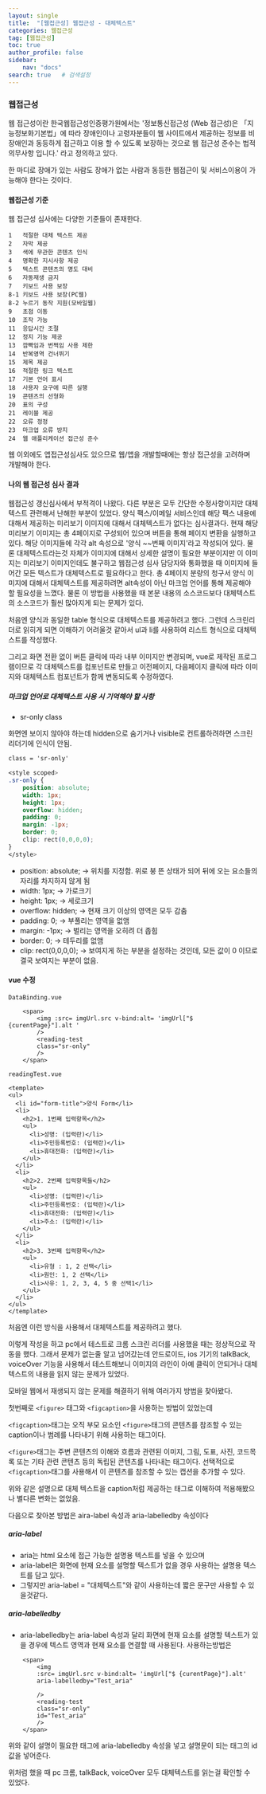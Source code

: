 ```yaml
---
layout: single
title:  "[웹접근성] 웹접근성 - 대체텍스트"
categories: 웹접근성
tag: [웹접근성]
toc: true
author_profile: false
sidebar:
    nav: "docs"
search: true   # 검색설정
---
```


### 웹접근성
웹 접근성이란  한국웹접근성인증평가원에서는 
'정보통신접근성 (Web 접근성)은 「지능정보화기본법」에 따라 장애인이나 고령자분들이 웹 사이트에서 제공하는 정보를 비장애인과 동등하게 접근하고 이용 할 수 있도록 보장하는 것으로 웹 접근성 준수는 법적의무사항 입니다.'
라고 정의하고 있다.

한 마디로 장애가 있는 사람도 장애가 없는 사람과 동등한 웹접근이 및 서비스이용이 가능해야 한다는 것이다.


#### 웹접근성 기준
웹 접근성 심사에는 다양한 기준들이 존재한다.
```
1	적절한 대체 텍스트 제공
2	자막 제공	
3	색에 무관한 콘텐츠 인식	
4	명확한 지시사항 제공	 
5	텍스트 콘텐츠의 명도 대비	 
6	자동재생 금지
7	키보드 사용 보장	 
8-1	키보드 사용 보장(PC웹)	 
8-2	누르기 동작 지원(모바일웹)	 
9	초점 이동	 
10	조작 가능	 
11	응답시간 조절	 
12	정지 기능 제공	 
13	깜빡임과 번쩍임 사용 제한	 
14	반복영역 건너뛰기	 
15	제목 제공	 
16	적절한 링크 텍스트	 
17	기본 언어 표시	 
18	사용자 요구에 따른 실행	 
19	콘텐츠의 선형화	 
20	표의 구성	 
21	레이블 제공	 
22	오류 정정	 
23	마크업 오류 방지	 
24	웹 애플리케이션 접근성 준수
```
웹 이외에도 앱접근성심사도 있으므로 웹/앱을 개발할때에는 항상 접근성을 고려하며 개발해야 한다.


#### 나의 웹 접근성 심사 결과
웹접근성 갱신심사에서 부적격이 나왔다. 다른 부분은 모두 간단한 수정사항이지만
대체텍스트 관련해서 난해한 부분이 있었다.
양식 팩스/이메일 서비스인데 해당 팩스 내용에 대해서 제공하는 미리보기 이미지에 대해서 대체텍스트가 없다는 심사결과다.
현재 해당 미리보기 이미지는 총 4페이지로 구성되어 있으며 버튼을 통해 페이지 변환을 실행하고 있다.
해당 이미지들에 각각 alt 속성으로 '양식 ~~번째 이미지'라고 작성되어 있다.
물론 대체텍스트라는것 자체가 이미지에 대해서 상세한 설명이 필요한 부분이지만
이 이미지는 미리보기 이미지인데도 불구하고 웹접근성 심사 담당자와 통화했을 때 이미지에 들어간 모든 텍스트가 대체텍스트로 필요하다고 한다.
총 4페이지 분량의 청구서 양식 이미지에 대해서 대체텍스트를 제공하려면 alt속성이 아닌 마크업 언어를 통해 제공해야 할 필요성을 느꼈다.
물론 이 방법을 사용했을 때 본문 내용의 소스코드보다 대체텍스트의 소스코드가 훨씬 많아지게 되는 문제가 있다.

처음엔 양식과 동일한 table 형식으로 대체텍스트를 제공하려고 했다. 그런데 스크린리더로 읽히게 되면 이해하기 어려울것 같아서
ul과 li를 사용하여 리스트 형식으로 대체텍스트를 작성했다.

그리고 화면 전환 없이 버튼 클릭에 따라 내부 이미지만 변경되며, vue로 제작된 프로그램이므로 
각 대체텍스트를 컴포넌트로 만들고 이전페이지, 다음페이지 클릭에 따라 이미지와 대체텍스트 컴포넌트가 함께 변동되도록 수정하였다.

##### 마크업 언어로 대체텍스트 사용 시 기억해야 할 사항

- sr-only class

화면엔 보이지 않아야 하는데 hidden으로 숨기거나 visible로 컨트롤하려하면 스크린리더기에 인식이 안됨.

```html
class = 'sr-only'
```
```css
<style scoped>
.sr-only {
    position: absolute; 
    width: 1px; 
    height: 1px;
    overflow: hidden;
    padding: 0; 
    margin: -1px; 
    border: 0;
    clip: rect(0,0,0,0);
}
</style>
```
- position: absolute; → 위치를 지정함. 위로 붕 뜬 상태가 되어 뒤에 오는 요소들의 자리를 차지하지 않게 됨
- width: 1px; → 가로크기
- height: 1px; → 세로크기
- overflow: hidden; → 현재 크기 이상의 영역은 모두 감춤
- padding: 0; → 부풀리는 영역을 없앰
- margin: -1px; → 벌리는 영역을 오히려 더 좁힘 
- border: 0; → 테두리를 없앰
- clip: rect(0,0,0,0); → 보여지게 하는 부분을 설정하는 것인데, 모든 값이 0 이므로 결국 보여지는 부분이 없음.


#### vue 수정

`DataBinding.vue`
```vue
    <span>
        <img :src= imgUrl.src v-bind:alt= 'imgUrl["$ {curentPage}"].alt '
        />
        <reading-test
        class="sr-only"
        />
    </span>
```

`readingTest.vue`
```vue
<template>
<ul>
  <li id="form-title">양식 Form</li>
  <li>
    <h2>1. 1번째 입력항목</h2>
    <ul>
      <li>성명: (입력란)</li>
      <li>주민등록번호: (입력란)</li>
      <li>휴대전화: (입력란)</li>
    </ul>
  </li>
  <li>
    <h2>2. 2번째 입력항목들</h2>
    <ul>
      <li>성명: (입력란)</li>
      <li>주민등록번호: (입력란)</li>
      <li>휴대전화: (입력란)</li>
      <li>주소: (입력란)</li>
    </ul>
  </li>
  <li>
    <h2>3. 3번째 입력항목</h2>
    <ul>
      <li>유형 : 1, 2 선택</li>
      <li>원인: 1, 2 선택</li>
      <li>사유: 1, 2, 3, 4, 5 중 선택1</li>
    </ul>
  </li>
</ul>
</template>
```

처음엔 이런 방식을 사용해서 대체텍스트를 제공하려고 했다.

이렇게 작성을 하고 pc에서 테스트로 크롬 스크린 리더를 사용했을 때는 정상적으로 작동을 했다. 그래서 문제가 없는줄 알고 넘어갔는데 
안드로이드, ios 기기의 talkBack, voiceOver 기능을 사용해서 테스트해보니 이미지의 라인이 아예 클릭이 안되거나 대체텍스트의 내용을 읽지 않는 문제가 있었다.


모바일 웹에서 재생되지 않는 문제를 해결하기 위해 여러가지 방법을 찾아봤다. 

첫번째로 `<figure>` 태그와 `<figcaption>`을 사용하는 방법이 있었는데

`<figcaption>`태그는 오직 부모 요소인 `<figure>`태그의 콘텐츠를 참조할 수 있는 caption이나 범례를 나타내기 위해 사용하는 태그이다.

`<figure>`태그는 주변 콘텐츠의 이해와 흐름과 관련된 이미지, 그림, 도표, 사진, 코드목록 또는 기타 관련 콘텐츠 등의 독립된 콘텐츠를 나타내는 태그이다.
선택적으로 `<figcaption>`태그를 사용해서 이 콘텐츠를 참조할 수 있는 캡션을 추가할 수 있다.

위와 같은 설명으로 대체 텍스트을 caption처럼 제공하는 태그로 이해하여 적용해봤으나 별다른 변화는 없었음.


다음으로 찾아본 방법은 aira-label 속성과 aria-labelledby 속성이다

##### aria-label

- aria는 html 요소에 접근 가능한 설명용 텍스트를 넣을 수 있으며 
- aria-label은 화면에 현재 요소를 설명할 텍스트가 없을 경우 사용하는 설명용 텍스트를 담고 있다.
- 그렇지만 aria-label = "대체텍스트"와 같이 사용하는데 짧은 문구만 사용할 수 있을것같다.

##### aria-labelledby
- aria-labelledby는 aria-label 속성과 달리 화면에 현재 요소를 설명할 텍스트가 있을 경우에 텍스트 영역과 현재 요소를 연결할 때 사용된다.
사용하는방법은
```vue
    <span>
        <img 
        :src= imgUrl.src v-bind:alt= 'imgUrl["$ {curentPage}"].alt'
        aria-labelledby="Test_aria"
        
        />
        <reading-test
        class="sr-only"
        id="Test_aria"
        />
    </span>
```

위와 같이 설명이 필요한 태그에 aria-labelledby 속성을 넣고 설명문이 되는 태그의 id값을 넣어준다.

위처럼 했을 때 pc 크롬, talkBack, voiceOver 모두 대체텍스트를 읽는걸 확인할 수 있었다.

